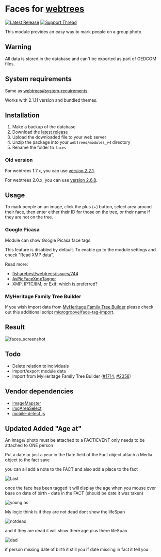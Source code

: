 # Faces for [webtrees](https://www.webtrees.net/)

[![Latest Release](https://img.shields.io/github/release/UksusoFF/webtrees-faces.svg)](https://github.com/UksusoFF/webtrees-faces/releases/latest)
[![Support Thread](https://img.shields.io/badge/support-forum-brightgreen.svg)](https://www.webtrees.net/index.php/en/forum/2-open-discussion/30219-how-to-mark-individuals-on-group-photo)

This module provides an easy way to mark people on a group photo.

## Warning

All data is stored in the database and can't be exported as part of GEDCOM files.

## System requirements
Same as [webtrees#system-requirements](https://github.com/fisharebest/webtrees#system-requirements).

Works with 2.1.11 version and bundled themes.

## Installation
1. Make a backup of the database
1. Download the [latest release](https://github.com/UksusoFF/webtrees-faces/releases/latest)
1. Upload the downloaded file to your web server
1. Unzip the package into your `webtrees/modules_v4` directory
1. Rename the folder to `faces`

### Old version
For webtrees 1.7.x, you can use [version 2.2.1](https://github.com/UksusoFF/webtrees-faces/releases/tag/v2.2.1).

For webtrees 2.0.x, you can use [version 2.6.8](https://github.com/UksusoFF/webtrees-faces/releases/tag/v2.6.8).

## Usage

To mark people on an image, click the plus (+) button, select area around their face, then enter either their ID for those on the tree, or their name if they are not on the tree.

### Google Picasa

Module can show Google Picasa face tags.

This feature is disabled by default. To enable go to the module settings and check "Read XMP data".

Read more:
* [fisharebest/webtrees/issues/744](https://github.com/fisharebest/webtrees/issues/744)
* [AvPicFaceXmpTagger](http://www.anvo-it.de/wiki/avpicfacexmptagger:main)
* [XMP, IPTC/IIM, or Exif; which is preferred?](https://www.carlseibert.com/xmp-iptciim-or-exif-which-is-preferred/)

### MyHeritage Family Tree Builder

If you wish import data from [MyHeritage Family Tree Builder](https://www.myheritage.com/family-tree-builder) please check out this additional script [miqrogroove/face-tag-import](https://github.com/miqrogroove/face-tag-import). 

## Result

![faces_screenshot](https://user-images.githubusercontent.com/1931442/72089915-6be27b00-3326-11ea-9a18-87987a6917cd.png)

## Todo
* Delete relation to individuals
* Import/export module data
* Import from MyHeritage Family Tree Builder ([#1714](https://github.com/fisharebest/webtrees/issues/1714), [#2358](https://github.com/fisharebest/webtrees/issues/2358))

## Vendor dependencies
* [ImageMapster](https://github.com/jamietre/imagemapster) 
* [imgAreaSelect](https://github.com/odyniec/imgareaselect)
* [mobile-detect.js](https://github.com/hgoebl/mobile-detect.js)


## Updated Added "Age at" 

An image/ photo must be attached to a FACT/EVENT only needs to be attached to ONE person

Put a date or just a year in the Date field of the Fact object attach a Media object to the fact save

you can all add a note to the FACT and also add a place to the fact

![Last](https://github.com/MYLE-01/webtrees-faces/assets/4362345/28bb0474-7d0a-4ff4-a730-e66b05fa7b5c)

once the face has been tagged it will display the age when you mouse over base on date of birth - date in the FACT (should be date it was taken)

![young as](https://github.com/MYLE-01/webtrees-faces/assets/4362345/6f1a8d06-68bb-4bb9-88e2-407a8a44ca7b)

My logic think is if they are not dead dont show the lifeSpan

![notdead](https://github.com/MYLE-01/webtrees-faces/assets/4362345/cffce71f-1ae5-44ce-964e-43e1d7a82fdb)

and if they are dead it will show there age plus there lifeSpan

![dad](https://github.com/MYLE-01/webtrees-faces/assets/4362345/6d0597ad-2f9a-4628-b92b-79191853cb30)

if person missing date of birth it still you 
if date missing in fact it tell you
